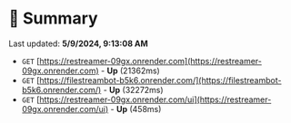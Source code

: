 # 📖 Summary
Last updated: **5/9/2024, 9:13:08 AM**

- `GET` [https://restreamer-09gx.onrender.com](https://restreamer-09gx.onrender.com) - **Up** (21362ms)
- `GET` [https://filestreambot-b5k6.onrender.com/](https://filestreambot-b5k6.onrender.com/) - **Up** (32272ms)
- `GET` [https://restreamer-09gx.onrender.com/ui](https://restreamer-09gx.onrender.com/ui) - **Up** (458ms)
